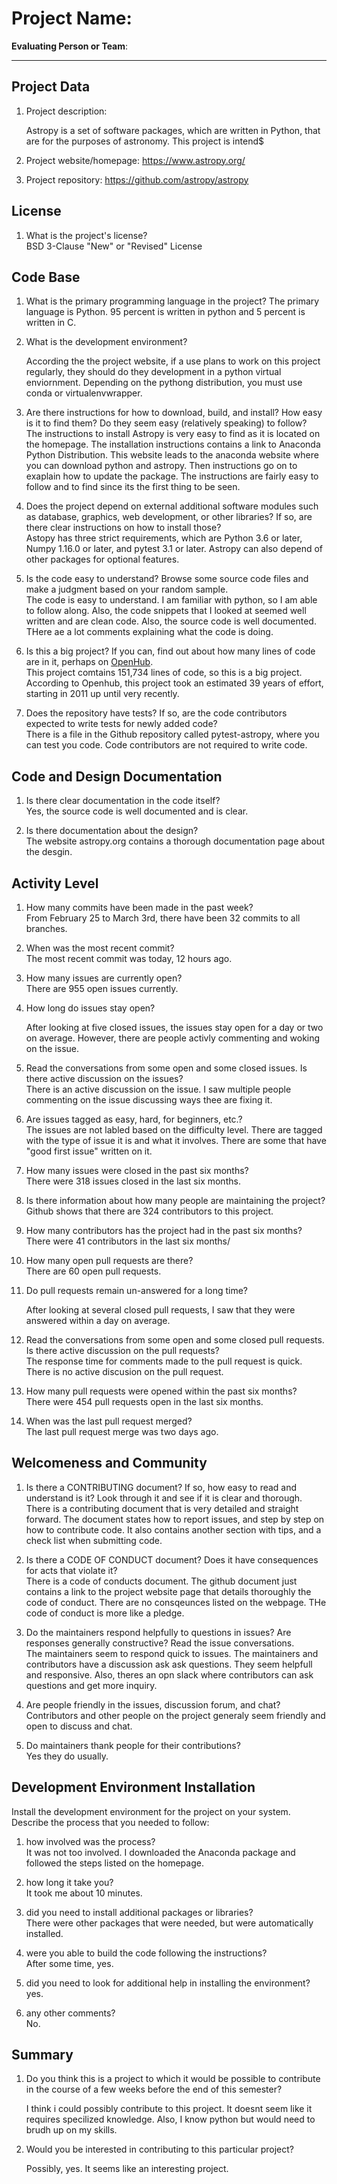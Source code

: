 # Project Name:  <!-- replace with the project name -->   



**Evaluating Person or Team**:
<!-- 
Alifa Faruk
Github: alifafaruk
-->
---

## Project Data

1. Project description: <br>
	<!--
	What is the purpose of this project? What does the code do? What type of users
	Astropy is a set of software packages, which are written in Python, that are for the purposes of astronomy. This project is intended for professional astronomers and astrophysicists, but can also be used by any person developing astronomy software. The purpose of the Astropy Project is to develope a single core package for Astronomy written in Python.
	-->
	  Astropy is a set of software packages, which are written in Python, that are for the purposes of astronomy. This project is intend$

1. Project website/homepage: https://www.astropy.org/

1. Project repository: https://github.com/astropy/astropy



## License

1. What is the project's license? <br>
	<!--In most repositories there will be a file named LICENSE or something similar in
		the root level of the repository. This is the one to examine. There may be
		different licenses on specific files, but the project will have a main license.
	-->
    BSD 3-Clause "New" or "Revised" License


## Code Base


1. What is the primary programming language in the project?
	The primary language is Python. 95 percent is written in python and 5 percent is written in C.

1. What is the development environment? <br>
	<!--
	For example, is it Gnu C++ on Linux?
	Is it a Windows 10 application? Does one need to develop in a virtual machine?
	-->
	According the the project website, if a use plans to work on this project regularly, they should do they development in a python virtual enviornment. Depending on the pythong distribution, you must use conda or virtualenvwrapper.

1. Are there instructions for how to download, build, and install? How easy is it
to find them? Do they seem easy (relatively speaking) to follow? <br>
	The instructions to install Astropy is very easy to find as it is located on the homepage. The installation instructions contains a link to Anaconda Python Distribution. This website leads to the anaconda website where you can download python and astropy. Then instructions go on to exaplain how to update the package. The instructions are fairly easy to follow and to find since its the first thing to be seen. 
 
1. Does the project depend on external additional software modules such as
database,  graphics, web development, or other libraries? If so, are there clear instructions on how to install those? <br>
	Astopy has three strict requirements, which are Python 3.6 or later, Numpy 1.16.0 or later, and pytest 3.1 or later. 
	Astropy can also depend of other packages for optional features. 

1. Is the code easy to understand? Browse some source code files and make
a judgment based on your random sample. <br>
	The code is easy to understand. I am familiar with python, so I am able to follow along. Also, the code snippets that I looked at seemed well written and are clean code. Also, the source code is well documented. THere ae a lot comments explaining what the code is doing.

1. Is this a big project? If you can, find out about how many lines of code
are in it, perhaps on [OpenHub](https://www.openhub.net/). <br>
	This project comtains 151,734 lines of code, so this is a big project. According to Openhub, this project took an estimated 39 years of effort, starting in 2011 up until very recently. 

1. Does the repository have tests? If so, are the code contributors expected to write tests for newly added code? <br>
	There is a file in the Github repository called pytest-astropy, where you can test you code. Code contributors are not required to write code. 


## Code and Design Documentation
1. Is there clear documentation in the code itself? <br>
	Yes, the source code is well documented and is clear.


1. Is there documentation about the design?  <br>
	The website astropy.org contains a thorough documentation page about the desgin.


## Activity Level


1. How many commits have been made in the past week? <br>
From February 25 to March 3rd, there have been 32 commits to all branches.


1. When was the most recent commit? <br>
The most recent commit was today, 12 hours ago. 

1. How many issues are currently open? <br>
There are 955 open issues currently.

1. How long do issues stay open? <br>
	<!--
	Take the five closed issues (they can be most recently closed or a sample distributed over time) and look at when each was first reported.
	Compute the number of days that each was open and take the average.
	-->
	After looking at five closed issues, the issues stay open for a day or two on average. However, there are people activly commenting and woking on the issue. 

1. Read the conversations from some open and some closed issues. Is there active discussion on the issues? <br>
	There is an active discussion on the issue. I saw multiple people commenting on the issue discussing ways thee are fixing it.

1. Are issues tagged as easy, hard, for beginners, etc.? <br>
	The issues are not labled based on the difficulty level. There are tagged with the type of issue it is and what it involves. There are some that have "good first issue" written on it.

1. How many issues were closed in the past six months? <br>
	There were 318 issues closed in the last six months.

1. Is there information about how many people are maintaining the project? <br>
	Github shows that there are 324 contributors to this project. 

1. How many contributors has the project had in the past six months? <br>
There were 41 contributors in the last six months/

1. How many open pull requests are there? <br>
	There are 60 open pull requests.

1. Do pull requests remain un-answered for a long time? <br>
	<!--
	Look at the closed pull requests to see how long they stayed open.
	Take the five closed pull requests  (they can be most recently closed or a sample distributed over time) and look at when each was first created.
	Compute the number of days that each was open and take the average.
	-->
	After looking at several closed pull requests, I saw that they were answered within a day on average. 

1. Read the conversations from some open and some closed pull requests.  Is there active discussion on the pull requests? <br>
	The response time for comments made to the pull request is quick. There is no active discusion on the pull request.

1. How many pull requests were opened within the past six months? <br>
	There were 454 pull requests open in the last six months.

1. When was the last  pull request  merged? <br>
	The last pull request merge was two days ago.

## Welcomeness and Community

1. Is there a CONTRIBUTING document? If so, how easy to read and understand is it?
Look through it and see if it is clear and thorough. <br>
	There is a contributing document that is very detailed and straight forward. The document states how to report issues, and step by step on how to contribute code. It also contains another section with tips, and a check list when submitting code.  

1. Is there a CODE OF CONDUCT document? Does it have consequences for acts that
violate it? <br>
	There is a code of conducts document. The github document just contains a link to the project website page that details thoroughly the code of conduct. There are no consqeunces listed on the webpage. THe code of conduct is more like a pledge.

1. Do the maintainers respond helpfully to questions in issues?
Are responses generally constructive? Read the issue conversations. <br>
	The maintainers seem to respond quick to issues. The maintainers and contributors have a discussion ask ask questions. They seem helpfull and responsive. Also, theres an opn slack where contributors can ask questions and get more inquiry. 

1. Are people friendly in the issues, discussion forum, and chat? <br>
	Contributors and other people on the project generaly seem friendly and open to discuss and chat. 

1. Do maintainers thank people for their contributions? <br>
	Yes they do usually.

## Development Environment Installation

Install the development environment for the project on your system.
Describe the process that you needed to follow:

1. how involved was the process? <br>
	It was not too involved. I downloaded the Anaconda package and followed the steps listed on the homepage. 

1. how long it take you? <br>
	It took me about 10 minutes.

1. did you need to install additional packages or libraries? <br>
	There were other packages that were needed, but were automatically installed.

1. were you able to build the code following the instructions? <br>
	After some time, yes.

1. did you need to look for additional help in installing the environment? <br>
	yes.

1. any other comments? <br>
	No.



## Summary
1. Do you think  this is a project to which it would be possible to contribute
in the course of a few weeks before the end of this semester? <br>
	<!--
	Explain your position. Do NOT simply say 'yes or 'no'.
	-->
	I think i could possibly contribute to this project. It doesnt seem like it requires specilized knowledge. Also, I know python but would need to brudh up on my skills.

1. Would you be interested in contributing to this particular project? <br>
	<!--
	Explain why you would or would not be interested in contributing to this project. Do NOT simply say 'yes or 'no'.
	-->
	Possibly, yes. It seems like an interesting project. 



